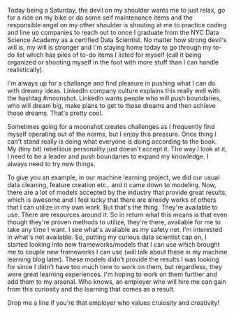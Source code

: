 Today being a Saturday, the devil on my shoulder wants me to just relax, go for a ride on my bike or do some self maintenance items and the responsible angel on my other shoulder is shouting at me to practice coding and line up companies to reach out to once I graduate from the NYC Data Science Academy as a certified Data Scientist. No matter how strong devil's will is, my will is stronger and I'm staying home today to go through my to-do list which has piles of to-do items I listed for myself (call it being organized or shooting myself in the foot with more stuff than I can handle realistically). 

I'm always up for a challange and find pleasure in pushing what I can do with dreamy ideas. LinkedIn company culture explains this really well with the hashtag #moonshot. LinkedIn wants people who will push boundaries, who will dream big, make plans to get to those dreams and then achieve those dreams. That's pretty cool.

Sometimes going for a moonshot creates challenges as I frequently find myself operating out of the norms, but I enjoy this pressure. Once thing I can't stand really is doing what everyone is doing according to the book. My (tiny bit) rebellious personality just doesn't accept it. The way I look at it, I need to be a leader and push boundaries to expand my knowledge. I always need to try new things. 

To give you an example, in our machine learning project, we did our usual data cleaning, feature creation etc.. and it came down to modeling. Now, there are a lot of models accepted by the industry that provide great results, which is awesome and I feel lucky that there are already works of others that I can utilize in my own work. But that's the thing. They're available to use. There are resources around it. So in return what this means is that even though they're proven methods to utilize, they're there, available for me to take any time I want. I see what's available as my safety net. I'm interested in what's not available. So, putting my curious data scientist cap on, I started looking into new frameworks/models that I can use which brought me to couple new frameworks I can use (will talk about these in my machine learning blog later). These models didn't provide the results I was looking for since I didn't have too much time to work on them, but regardless, they were great learning experiences. I'm hoping to work on them further and add them to my arsenal. Who knows, an employer who will hire me can gain from this curiosity and the learning that comes as a result.

Drop me a line if you're that employer who values cruiosity and creativity!